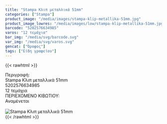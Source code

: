 ```yaml
---
title: "Stampa Κλιπ μεταλλικά 51mm"
categories: ["Stampa"]
product_image: "/media/images/stampa-klip-metallika-51mm.jpg"
product_image_lowres: "/media/images/low/stampa-klip-metallika-51mm.jpg"
barcode: "5202576634985"
varos: "12 τεμάχια"
bar_img: "/media/svg/barcode.svg"
var_img: "/media/svg/varos.svg"
gencat: ["Όροφος"]
tags: ["Είδη γραφείου"]
---
```

{{< rawhtml >}}

<div class="sload658"><div class="product"><div id="sistatika">Περιγραφή:</div><div class="alltext">Stampa Κλιπ μεταλλικά 51mm</div><div id="barcode"><div id="barimage1"></div><span id="bartext">5202576634985</span></div><div id="varos"><div id="temimg"></div><span id="varostext">12 τεμάχια</span></div><div id="kivotio">ΠΕΡΙΕΧΟΜΕΝΟ ΚΙΒΩΤΙΟΥ:<br>Αναμένεται</div><br><div class="pimg"><img alt="Stampa Κλιπ μεταλλικά 51mm" title="Stampa Κλιπ μεταλλικά 51mm" src="/media/images/stampa-klip-metallika-51mm.jpg"></div></div></div>
{{< /rawhtml >}}


